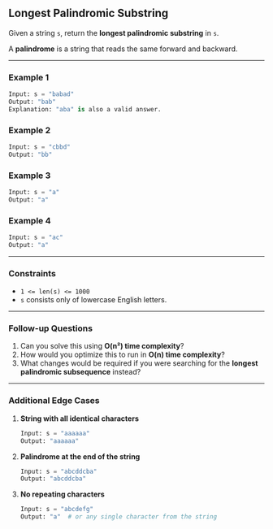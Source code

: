 ## **Longest Palindromic Substring**

Given a string `s`, return the **longest palindromic substring** in `s`.

A **palindrome** is a string that reads the same forward and backward.

---

### **Example 1**
```python
Input: s = "babad"
Output: "bab"
Explanation: "aba" is also a valid answer.
```

### **Example 2**
```python
Input: s = "cbbd"
Output: "bb"
```

### **Example 3**
```python
Input: s = "a"
Output: "a"
```

### **Example 4**
```python
Input: s = "ac"
Output: "a"
```

---

### **Constraints**
- `1 <= len(s) <= 1000`
- `s` consists only of lowercase English letters.

---

### **Follow-up Questions**
1. Can you solve this using **O(n²) time complexity**?
2. How would you optimize this to run in **O(n) time complexity**?
3. What changes would be required if you were searching for the **longest palindromic subsequence** instead?

---

### **Additional Edge Cases**
1. **String with all identical characters**
   ```python
   Input: s = "aaaaaa"
   Output: "aaaaaa"
   ```
2. **Palindrome at the end of the string**
   ```python
   Input: s = "abcddcba"
   Output: "abcddcba"
   ```
3. **No repeating characters**
   ```python
   Input: s = "abcdefg"
   Output: "a"  # or any single character from the string
   ```
